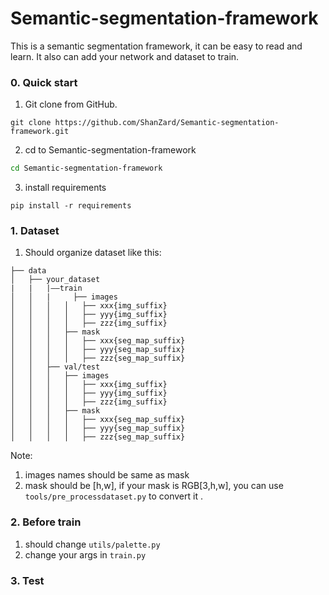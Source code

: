 # Semantic-segmentation-framework
This is a semantic segmentation framework, it can be easy to read and learn. It also can add your network and dataset to train. 

### 0. Quick start

1. Git clone from GitHub.

```
git clone https://github.com/ShanZard/Semantic-segmentation-framework.git
```

2. cd to Semantic-segmentation-framework

```sh
cd Semantic-segmentation-framework
```

3. install requirements

```
pip install -r requirements
```



### 1. Dataset

1. Should organize dataset like this:

```
├── data
│   ├── your_dataset
|   |   |——train
│   │ 	|	  ├── images
│   │   │   │   ├── xxx{img_suffix}
│   │   │   │   ├── yyy{img_suffix}
│   │   │   │   ├── zzz{img_suffix}
│   │   │   ├── mask
│   │   │   │   ├── xxx{seg_map_suffix}
│   │   │   │   ├── yyy{seg_map_suffix}
│   │   │   │   ├── zzz{seg_map_suffix}
│   │   ├── val/test
│   │   │   ├── images
│   │   │   │   ├── xxx{img_suffix}
│   │   │   │   ├── yyy{img_suffix}
│   │   │   │   ├── zzz{img_suffix}
│   │   │   ├── mask
│   │   │   │   ├── xxx{seg_map_suffix}
│   │   │   │   ├── yyy{seg_map_suffix}
│   │   │   │   ├── zzz{seg_map_suffix}
```

Note: 

1. images names should be same as mask
1. mask should be [h,w], if your mask is RGB[3,h,w],  you can use ```tools/pre_processdataset.py``` to convert it .

### 2. Before train

1. should change ```utils/palette.py```
2. change your args in ```train.py```

### 3. Test

